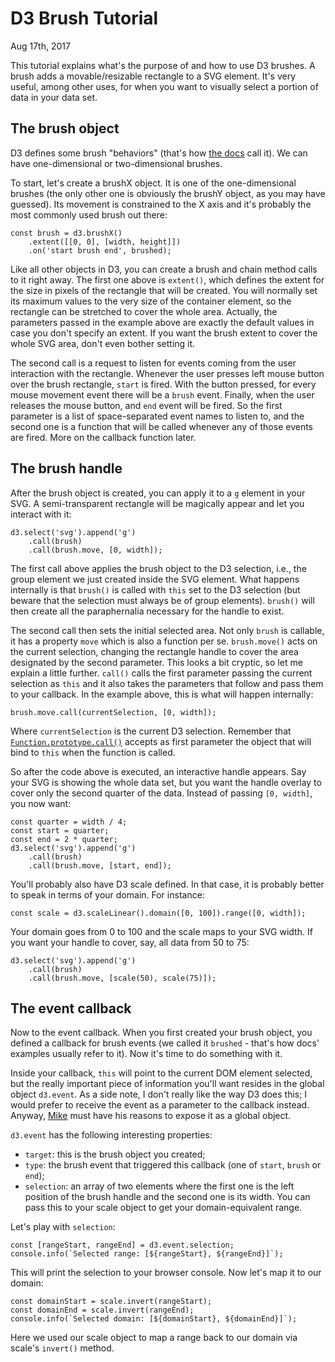 
# D3 Brush Tutorial

Aug 17th, 2017

This tutorial explains what's the purpose of and how to use D3 brushes. A brush adds a movable/resizable rectangle to a
SVG element. It's very useful, among other uses, for when you want to visually select a portion of data in your data
set.

## The brush object

D3 defines some brush "behaviors" (that's how [the docs][3] call it). We can have one-dimensional or two-dimensional
brushes.

To start, let's create a brushX object. It is one of the one-dimensional brushes (the only other one is obviously the
brushY object, as you may have guessed). Its movement is constrained to the X axis and it's probably the most commonly
used brush out there:

    const brush = d3.brushX()
        .extent([[0, 0], [width, height]])
        .on('start brush end', brushed);

Like all other objects in D3, you can create a brush and chain method calls to it right away. The first one above is
`extent()`, which defines the extent for the size in pixels of the rectangle that will be created. You will normally set
its maximum values to the very size of the container element, so the rectangle can be stretched to cover the whole area.
Actually, the parameters passed in the example above are exactly the default values in case you don't specify an
extent. If you want the brush extent to cover the whole SVG area, don't even bother setting it.

The second call is a request to listen for events coming from the user interaction with the rectangle. Whenever the user
presses left mouse button over the brush rectangle, `start` is fired. With the button pressed, for every mouse movement
event there will be a `brush` event. Finally, when the user releases the mouse button, and `end` event will be fired. So
the first parameter is a list of space-separated event names to listen to, and the second one is a function that will be
called whenever any of those events are fired. More on the callback function later.

## The brush handle

After the brush object is created, you can apply it to a `g` element in your SVG. A semi-transparent rectangle will be
magically appear and let you interact with it:

    d3.select('svg').append('g')
        .call(brush)
        .call(brush.move, [0, width]);

The first call above applies the brush object to the D3 selection, i.e., the group element we just created inside the
SVG element. What happens internally is that `brush()` is called with `this` set to the D3 selection (but beware that
the selection must always be of group elements). `brush()` will then create all the paraphernalia necessary for the
handle to exist.

The second call then sets the initial selected area. Not only `brush` is callable, it has a property `move` which is
also a function per se. `brush.move()` acts on the current selection, changing the rectangle handle to cover the area
designated by the second parameter. This looks a bit cryptic, so let me explain a little further. `call()` calls the
first parameter passing the current selection as `this` and it also takes the parameters that follow and pass them to
your callback. In the example above, this is what will happen internally:

    brush.move.call(currentSelection, [0, width]);

Where `currentSelection` is the current D3 selection. Remember that [`Function.prototype.call()`][1] accepts as first
parameter the object that will bind to `this` when the function is called.

So after the code above is executed, an interactive handle appears. Say your SVG is showing the whole data set, but you
want the handle overlay to cover only the second quarter of the data. Instead of passing `[0, width]`, you now want:

    const quarter = width / 4;
    const start = quarter;
    const end = 2 * quarter;
    d3.select('svg').append('g')
        .call(brush)
        .call(brush.move, [start, end]);

You'll probably also have D3 scale defined. In that case, it is probably better to speak in terms of your domain. For
instance:

    const scale = d3.scaleLinear().domain([0, 100]).range([0, width]);

Your domain goes from 0 to 100 and the scale maps to your SVG width. If you want your handle to cover, say, all data
from 50 to 75:

    d3.select('svg').append('g')
        .call(brush)
        .call(brush.move, [scale(50), scale(75)]);

## The event callback

Now to the event callback. When you first created your brush object, you defined a callback for brush events (we called
it `brushed` - that's how docs' examples usually refer to it). Now it's time to do something with it.

Inside your callback, `this` will point to the current DOM element selected, but the really important piece of
information you'll want resides in the global object `d3.event`. As a side note, I don't really like the way D3 does
this; I would prefer to receive the event as a parameter to the callback instead. Anyway, [Mike][2] must have his
reasons to expose it as a global object.

`d3.event` has the following interesting properties:

* `target`: this is the brush object you created;
* `type`: the brush event that triggered this callback (one of `start`, `brush` or `end`);
* `selection`: an array of two elements where the first one is the left position of the brush handle and the second one
  is its width. You can pass this to your scale object to get your domain-equivalent range.

Let's play with `selection`:

    const [rangeStart, rangeEnd] = d3.event.selection;
    console.info(`Selected range: [${rangeStart}, ${rangeEnd}]`);

This will print the selection to your browser console. Now let's map it to our domain:

    const domainStart = scale.invert(rangeStart);
    const domainEnd = scale.invert(rangeEnd);
    console.info(`Selected domain: [${domainStart}, ${domainEnd}]`);

Here we used our scale object to map a range back to our domain via scale's `invert()` method.

[1]: https://developer.mozilla.org/en-US/docs/Web/JavaScript/Reference/Global_Objects/Function/call
[2]: https://github.com/mbostock
[3]: https://github.com/d3/d3-brush
